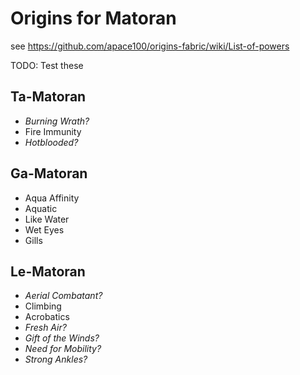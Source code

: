 # Origins for Matoran

see <https://github.com/apace100/origins-fabric/wiki/List-of-powers>

TODO: Test these

## Ta-Matoran

- *Burning Wrath?*
- Fire Immunity
- *Hotblooded?*

## Ga-Matoran

- Aqua Affinity
- Aquatic
- Like Water
- Wet Eyes
- Gills

## Le-Matoran

- *Aerial Combatant?*
- Climbing
- Acrobatics
- *Fresh Air?*
- *Gift of the Winds?*
- *Need for Mobility?*
- *Strong Ankles?*

##

